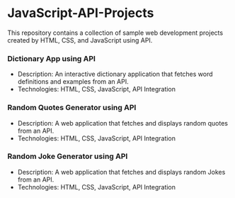 # JavaScript-API-Projects

This repository contains a collection of sample web development projects created by HTML, CSS, and JavaScript using API.

### **Dictionary App using API**
   - Description: An interactive dictionary application that fetches word definitions and examples from an API.
   - Technologies: HTML, CSS, JavaScript, API Integration

### **Random Quotes Generator using API**
   - Description: A web application that fetches and displays random quotes from an API.
   - Technologies: HTML, CSS, JavaScript, API Integration

### **Random Joke Generator using API**
   - Description: A web application that fetches and displays random Jokes from an API.
   - Technologies: HTML, CSS, JavaScript, API Integration

